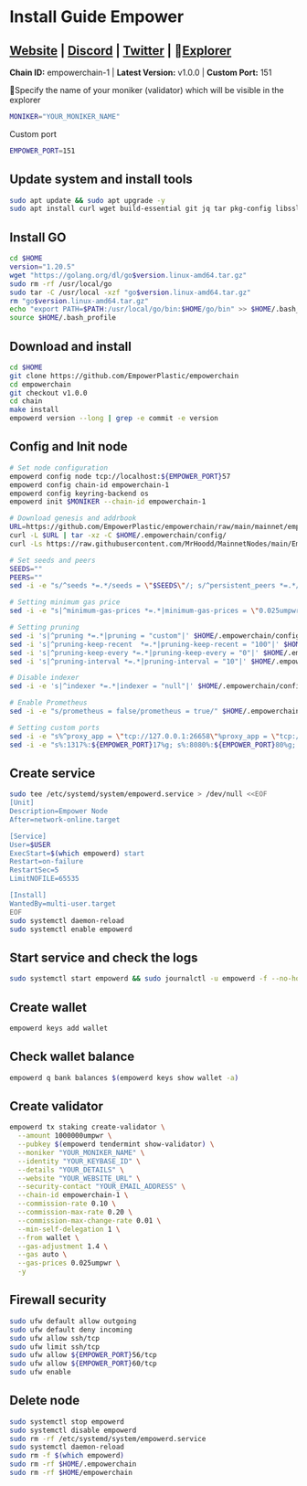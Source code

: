 # Install Guide Empower

## [Website](https://www.empowerchain.io/) | [Discord](https://discord.gg/DNB4z8EZDx) | [Twitter](https://twitter.com/empowerchain_io) | :satellite:[Explorer](https://explorer.moonbridge.team/empower)

**Chain ID:** empowerchain-1 | **Latest Version:** v1.0.0 | **Custom Port:** 151

:red_circle:Specify the name of your moniker (validator) which will be visible in the explorer

```bash
MONIKER="YOUR_MONIKER_NAME"
```

Custom port

```bash
EMPOWER_PORT=151
```

## Update system and install tools

```bash
sudo apt update && sudo apt upgrade -y
sudo apt install curl wget build-essential git jq tar pkg-config libssl-dev liblz4-tool ncdu bashtop -y
```

## Install GO

```bash
cd $HOME
version="1.20.5"
wget "https://golang.org/dl/go$version.linux-amd64.tar.gz"
sudo rm -rf /usr/local/go
sudo tar -C /usr/local -xzf "go$version.linux-amd64.tar.gz"
rm "go$version.linux-amd64.tar.gz"
echo "export PATH=$PATH:/usr/local/go/bin:$HOME/go/bin" >> $HOME/.bash_profile
source $HOME/.bash_profile
```

## Download and install

```bash
cd $HOME
git clone https://github.com/EmpowerPlastic/empowerchain
cd empowerchain
git checkout v1.0.0
cd chain
make install
empowerd version --long | grep -e commit -e version
```

## Config and Init node

```bash
# Set node configuration
empowerd config node tcp://localhost:${EMPOWER_PORT}57
empowerd config chain-id empowerchain-1
empowerd config keyring-backend os
empowerd init $MONIKER --chain-id empowerchain-1

# Download genesis and addrbook
URL=https://github.com/EmpowerPlastic/empowerchain/raw/main/mainnet/empowerchain-1/genesis.tar.gz
curl -L $URL | tar -xz -C $HOME/.empowerchain/config/
curl -Ls https://raw.githubusercontent.com/MrHoodd/MainnetNodes/main/Empower/addrbook.json > $HOME/.empowerchain/config/addrbook.json

# Set seeds and peers
SEEDS=""
PEERS=""
sed -i -e "s/^seeds *=.*/seeds = \"$SEEDS\"/; s/^persistent_peers *=.*/persistent_peers = \"$PEERS\"/" $HOME/.empowerchain/config/config.toml

# Setting minimum gas price
sed -i -e "s|^minimum-gas-prices *=.*|minimum-gas-prices = \"0.025umpwr\"|" $HOME/.empowerchain/config/app.toml

# Setting pruning
sed -i 's|^pruning *=.*|pruning = "custom"|' $HOME/.empowerchain/config/app.toml
sed -i 's|^pruning-keep-recent  *=.*|pruning-keep-recent = "100"|' $HOME/.empowerchain/config/app.toml
sed -i 's|^pruning-keep-every *=.*|pruning-keep-every = "0"|' $HOME/.empowerchain/config/app.toml
sed -i 's|^pruning-interval *=.*|pruning-interval = "10"|' $HOME/.empowerchain/config/app.toml

# Disable indexer
sed -i -e 's|^indexer *=.*|indexer = "null"|' $HOME/.empowerchain/config/config.toml

# Enable Prometheus
sed -i -e "s/prometheus = false/prometheus = true/" $HOME/.empowerchain/config/config.toml

# Setting custom ports
sed -i -e "s%^proxy_app = \"tcp://127.0.0.1:26658\"%proxy_app = \"tcp://127.0.0.1:${EMPOWER_PORT}58\"%; s%^laddr = \"tcp://127.0.0.1:26657\"%laddr = \"tcp://0.0.0.0:${EMPOWER_PORT}57\"%; s%^pprof_laddr = \"localhost:6060\"%pprof_laddr = \"localhost:${EMPOWER_PORT}60\"%; s%^laddr = \"tcp://0.0.0.0:26656\"%laddr = \"tcp://0.0.0.0:${EMPOWER_PORT}56\"%; s%^external_address = \"\"%external_address = \"$(wget -qO- eth0.me):${EMPOWER_PORT}56\"%; s%^prometheus_listen_addr = \":26660\"%prometheus_listen_addr = \":${EMPOWER_PORT}66\"%" $HOME/.empowerchain/config/config.toml
sed -i -e "s%:1317%:${EMPOWER_PORT}17%g; s%:8080%:${EMPOWER_PORT}80%g; s%:9090%:${EMPOWER_PORT}90%g; s%:9091%:${EMPOWER_PORT}91%g; s%:8545%:${EMPOWER_PORT}45%g; s%:8546%:${EMPOWER_PORT}46%g; s%:6065%:${EMPOWER_PORT}65%g" $HOME/.empowerchain/config/app.toml
```

## Create service

```bash
sudo tee /etc/systemd/system/empowerd.service > /dev/null <<EOF
[Unit]
Description=Empower Node
After=network-online.target

[Service]
User=$USER
ExecStart=$(which empowerd) start
Restart=on-failure
RestartSec=5
LimitNOFILE=65535

[Install]
WantedBy=multi-user.target
EOF
sudo systemctl daemon-reload
sudo systemctl enable empowerd
```

## Start service and check the logs

```bash
sudo systemctl start empowerd && sudo journalctl -u empowerd -f --no-hostname -o cat
```

## Create wallet

```bash
empowerd keys add wallet
```

## Check wallet balance

```bash
empowerd q bank balances $(empowerd keys show wallet -a)
```

## Create validator

```bash
empowerd tx staking create-validator \
  --amount 1000000umpwr \
  --pubkey $(empowerd tendermint show-validator) \
  --moniker "YOUR_MONIKER_NAME" \
  --identity "YOUR_KEYBASE_ID" \
  --details "YOUR_DETAILS" \
  --website "YOUR_WEBSITE_URL" \
  --security-contact "YOUR_EMAIL_ADDRESS" \
  --chain-id empowerchain-1 \
  --commission-rate 0.10 \
  --commission-max-rate 0.20 \
  --commission-max-change-rate 0.01 \
  --min-self-delegation 1 \
  --from wallet \
  --gas-adjustment 1.4 \
  --gas auto \
  --gas-prices 0.025umpwr \
  -y
```

## Firewall security

```bash
sudo ufw default allow outgoing 
sudo ufw default deny incoming 
sudo ufw allow ssh/tcp
sudo ufw limit ssh/tcp
sudo ufw allow ${EMPOWER_PORT}56/tcp
sudo ufw allow ${EMPOWER_PORT}60/tcp
sudo ufw enable
```

## Delete node

```bash
sudo systemctl stop empowerd
sudo systemctl disable empowerd
sudo rm -rf /etc/systemd/system/empowerd.service
sudo systemctl daemon-reload
sudo rm -f $(which empowerd) 
sudo rm -rf $HOME/.empowerchain 
sudo rm -rf $HOME/empowerchain
```
